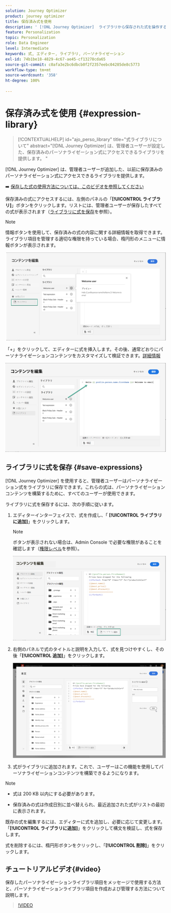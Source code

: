 ```yaml
---
solution: Journey Optimizer
product: journey optimizer
title: 保存済み式を使用
description: ' [!DNL Journey Optimizer]  ライブラリから保存された式を操作する方法について説明します。'
feature: Personalization
topic: Personalization
role: Data Engineer
level: Intermediate
keywords: 式, エディター, ライブラリ, パーソナライゼーション
exl-id: 74b1be18-4829-4c67-ae45-cf13278cda65
source-git-commit: c0afa3e2bc6dbcb0f2f2357eebc04285de8c5773
workflow-type: tm+mt
source-wordcount: '358'
ht-degree: 100%

---
```


# 保存済み式を使用 {#expression-library}

>[!CONTEXTUALHELP]
>id="ajo_perso_library"
>title="式ライブラリについて"
>abstract="[!DNL Journey Optimizer] は、管理者ユーザーが設定した、保存済みのパーソナライゼーション式にアクセスできるライブラリを提供します。 "

[!DNL Journey Optimizer] は、管理者ユーザーが追加した、以前に保存済みのパーソナライゼーション式にアクセスできるライブラリを提供します。

➡️ [保存した式の使用方法については、このビデオを参照してください](#video-preview)

保存済みの式にアクセスするには、左側のパネルの「**[!UICONTROL ライブラリ]**」ボタンをクリックします。リストには、管理者ユーザーが保存したすべての式が表示されます（[ライブラリに式を保存](#save-expressions)を参照）。

>[!NOTE]
>
>情報ボタンを使用して、保存済みの式の内容に関する詳細情報を取得できます。ライブラリ項目を管理する適切な権限を持っている場合、楕円形のメニューに情報ボタンが表示されます。

![](assets/library-list.png)

「+」をクリックして、エディターに式を挿入します。その後、通常どおりにパーソナライゼーションコンテンツをカスタマイズして検証できます。[詳細情報](../personalization/personalization-build-expressions.md)

![](assets/library-add.png)

## ライブラリに式を保存 {#save-expressions}

[!DNL Journey Optimizer] を使用すると、管理者ユーザーはパーソナライゼーション式をライブラリに保存できます。これらの式は、パーソナライゼーションコンテンツを構築するために、すべてのユーザーが使用できます。

ライブラリに式を保存するには、次の手順に従います。

1. エディターインターフェイスで、式を作成し、「 **[!UICONTROL ライブラリに追加]**」をクリックします。

   >[!NOTE]
   >
   >ボタンが表示されない場合は、Admin Console で必要な権限があることを確認します（[権限レベル](../administration/high-low-permissions.md)を参照）。

   ![](assets/library-save.png)

1. 右側のパネルで式のタイトルと説明を入力して、式を見つけやすくし、その後「**[!UICONTROL 追加]**」をクリックします。

   ![](assets/add-expression.png)

1. 式がライブラリに追加されます。これで、ユーザーはこの機能を使用してパーソナライゼーションコンテンツを構築できるようになります。


>[!NOTE]
>
>* 式は 200 KB 以内にする必要があります。
>
>* 保存済みの式は作成日別に並べ替えられ、最近追加された式がリストの最初に表示されます。



既存の式を編集するには、エディターに式を追加し、必要に応じて変更します。「**[!UICONTROL ライブラリに追加]**」をクリックして構文を検証し、式を保存します。

式を削除するには、楕円形ボタンをクリックし、「**[!UICONTROL 削除]**」をクリックします。

## チュートリアルビデオ{#video}

保存したパーソナライゼーションライブラリ項目をメッセージで使用する方法と、パーソナライゼーションライブラリ項目を作成および管理する方法について説明します。

>[!VIDEO](https://video.tv.adobe.com/v/340941?quality=12)

